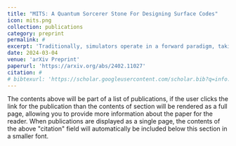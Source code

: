 ```yaml
---
title: "MITS: A Quantum Sorcerer Stone For Designing Surface Codes"
icon: mits.png
collection: publications
category: preprint
permalink: #
excerpt: 'Traditionally, simulators operate in a forward paradigm, taking parameters such as distance, rounds, and physical error to output a logical error rate. However, usage of maximum distance and rounds of the surface code might waste resources. An approach that relies on trial and error to fine-tune QEC code parameters using simulation tools like STIM can be exceedingly time-consuming. Additionally, daily fluctuations in quantum error rates can alter the ideal QEC settings needed. As a result, there is a crucial need for an automated solution that can rapidly determine the appropriate QEC parameters tailored to the current conditions. To bridge this gap, we present MITS, a tool designed to reverse-engineer the well-known simulator STIM for designing QEC codes. MITS accepts the specific noise model of a quantum computer and a target logical error rate as input and outputs the optimal surface code rounds and code distances.'
date: 2024-03-04
venue: 'arXiv Preprint'
paperurl: 'https://arxiv.org/abs/2402.11027'
citation: #
# bibtexurl: 'https://scholar.googleusercontent.com/scholar.bib?q=info:xJYphiG-0EYJ:scholar.google.com/&output=citation&scisdr=CgJN25qjEIuy7q_Tqoc:AAZF9b8AAAAAaBjVsodu_EDInZgIfZ1YV57H9f8&scisig=AAZF9b8AAAAAaBjVsltnBtBVy_bMCzdZqe5zGlI&scisf=4&ct=citation&cd=-1&hl=en'
---
```


The contents above will be part of a list of publications, if the user clicks the link for the publication than the contents of section will be rendered as a full page, allowing you to provide more information about the paper for the reader. When publications are displayed as a single page, the contents of the above "citation" field will automatically be included below this section in a smaller font.

